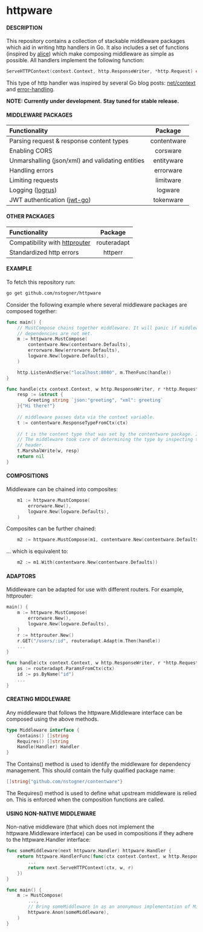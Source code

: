 # httpware

#### DESCRIPTION
This repository contains a collection of stackable middleware packages which aid in writing http handlers in Go. It also includes a set of functions (inspired by [alice](https://github.com/justinas/alice)) which make composing middleware as simple as possible. All handlers implement the following function:
```Go
ServeHTTPContext(context.Context, http.ResponseWriter, *http.Request) error
```
This type of http handler was inspired by several Go blog posts: [net/context](https://blog.golang.org/context) and [error-handling](https://blog.golang.org/error-handling-and-go).

**NOTE: Currently under development.**
**Stay tuned for stable release.**

#### MIDDLEWARE PACKAGES
| Functionality | Package |
|:--------------|:-------:|
| Parsing request & response content types | contentware |
| Enabling CORS | corsware |
| Unmarshalling (json/xml) and validating entities | entityware |
| Handling errors | errorware |
| Limiting requests | limitware |
| Logging ([logrus](https://github.com/Sirupsen/logrus)) | logware |
| JWT authentication ([jwt-go](https://github.com/dgrijalva/jwt-go)) | tokenware |

#### OTHER PACKAGES
| Functionality | Package |
|:--------------|:-------:|
| Compatibility with [httprouter](https://github.com/julienschmidt/httprouter) | routeradapt |
| Standardized http errors | httperr |

#### EXAMPLE
To fetch this repository run:
```sh
go get github.com/nstogner/httpware
```
Consider the following example where several middleware packages are composed together:
```go
func main() {
    // MustCompose chains together middleware. It will panic if middleware
    // dependencies are not met.
    m := httpware.MustCompose(
        contentware.New(contentware.Defaults),
        errorware.New(errorware.Defaults),
        logware.New(logware.Defaults),
    )

    http.ListenAndServe("localhost:8080", m.ThenFunc(handle))
}

func handle(ctx context.Context, w http.ResponseWriter, r *http.Request) error {
    resp := &struct {
        Greeting string `json:"greeting", "xml": greeting`
    }{"Hi there!"}
    
    // middleware passes data via the context variable.
    t := contentware.ResponseTypeFromCtx(ctx)
    
    // t is the content type that was set by the contentware package. In this case
    // The middleware took care of determining the type by inspecting the 'Accept'
    // header.
    t.MarshalWrite(w, resp)
    return nil
}
```

#### COMPOSITIONS
Middleware can be chained into composites:
```go
    m1 := httpware.MustCompose(
        errorware.New(),
        logware.New(logware.Defaults),
    )
```
Composites can be further chained:
```go
    m2 := httpware.MustCompose(m1, contentware.New(contentware.Defaults))
```
... which is equivalent to:
```go
    m2 := m1.With(contentware.New(contentware.Defaults))
```

#### ADAPTORS
Middleware can be adapted for use with different routers. For example, httprouter:
```go
main() {
    m := httpware.MustCompose(
        errorware.New(),
        logware.New(logware.Defaults),
    )
    r := httprouter.New()
    r.GET("/users/:id", routeradapt.Adapt(m.Then(handle))
    ...
}

func handle(ctx context.Context, w http.ResponseWriter, r *http.Request) error {
    ps := routeradapt.ParamsFromCtx(ctx)
    id := ps.ByName("id")
    ...
}
```
#### CREATING MIDDLEWARE
Any middleware that follows the httpware.Middleware interface can be composed using the above methods.
```go
type Middleware interface {
    Contains() []string
    Requires() []string
    Handle(Handler) Handler
}
```
The Contains() method is used to identify the middleware for dependency management. This should contain the fully qualified package name:
```go
[]string{"github.com/nstogner/contentware"}
```
The Requires() method is used to define what upstream middleware is relied on. This is enforced when the composition functions are called.
#### USING NON-NATIVE MIDDLEWARE
Non-native middleware (that which does not implement the httpware.Middleware interface) can be used in compositions if they adhere to the httpware.Handler interface:
```go
func someMiddleware(next httpware.Handler) httpware.Handler {
    return httpware.HandlerFunc(func(ctx context.Context, w http.ResponseWriter, r *http.Request) error {
        ...
        return next.ServeHTTPContext(ctx, w, r)
    })
}

func main() {
    m := MustCompose(
        ...,
        // Bring someMiddleware in as an anonymous implementation of Middleware (no dependencies).
        httpware.Anon(someMiddleware),
    )
}
```
